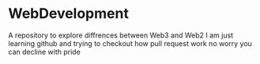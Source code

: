 # WebDevelopment
A repository to explore diffrences between Web3 and Web2
I am just learning github and trying to checkout how pull request work no worry you can decline with pride
